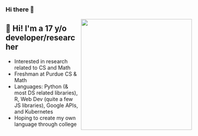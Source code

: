 ### Hi there 👋

<img width="300px" align="right" style="float:right" src="https://media.tenor.com/Mmz0dJudGtoAAAAC/explosion-anime.gif" />
<div>
  <h2> 🌊 Hi! I'm a 17 y/o developer/researcher</h2>
  <ul>
    <li> Interested in research related to CS and Math</li>
    <li> Freshman at Purdue CS & Math
    <li> Languages: Python (& most DS related libraries), R, Web Dev (quite a few JS libraries), Google APIs, and Kubernetes</li>
    <li> Hoping to create my own language through college</li>
  </ul>
</div>





